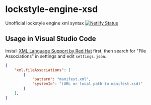 # lockstyle-engine-xsd
Unofficial lockstyle engine xml syntax
[![Netlify Status](https://api.netlify.com/api/v1/badges/99c3ac8d-9b9b-4ef1-87b6-bf1f75b4dfb0/deploy-status)](https://app.netlify.com/sites/lockstyle-xsd/deploys)

## Usage in Visual Studio Code

Install [XML Language Support by Red Hat](https://marketplace.visualstudio.com/items?itemName=redhat.vscode-xml) first, then search for "File Associations" in settings and edit `settings.json`.
```json
{
    "xml.fileAssociations": [
        {
            "pattern": "manifest.xml",
            "systemId": "(URL or local path to manifest.xsd)"
        }
    ],
}
```
